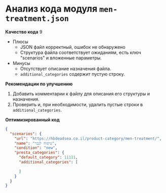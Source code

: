 # Анализ кода модуля `men-treatment.json`

**Качество кода**
9
-  Плюсы
    -  JSON файл корректный, ошибок не обнаружено
    -  Структура файла соответствует ожиданиям, есть ключ "scenarios" и вложенные параметры.
-  Минусы
    - Отсутствует описание назначения файла.
    - `additional_categories` содержит пустую строку.

**Рекомендации по улучшению**
1. Добавить комментарии к файлу для описания его структуры и назначения.
2. Проверить и, при необходимости, удалить пустые строки в `additional_categories`.

**Оптимизированный код**
```json
{
  "scenarios": {
    "url": "https://hbdeadsea.co.il/product-category/men-treatment/",
    "name": "טיפוח לגבר",
    "condition": "new",
    "presta_categories": {
      "default_category": 11111,
      "additional_categories": [
        
      ]
    }
  }
}
```